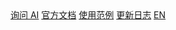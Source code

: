 <body>
  <nav>
    <a id="ask-ai" data-endpoint="https://8c7b1be9gi.us.aircode.run/ask" href="###">询问 AI</a>
    <a href="#/zh-cn/index">官方文档</a>
    <a href="https://www.jcode.pub/?spritejs" target="_blank">使用范例</a>
    <a href="#/zh-cn/changelog" target="_blank">更新日志</a>
    <a href="#/en/index">EN</a>
  </nav>
</body>